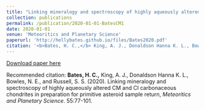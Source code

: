 ```yaml
---
title: "Linking mineralogy and spectroscopy of highly aqueously altered CM and CI carbonaceous chondrites in preparation for primitive asteroid sample return"
collection: publications
permalink: /publication/2020-01-01-BatesCM1
date: 2020-01-01
venue: 'Meteoritics and Planetary Science'
paperurl: 'http://hellybates.github.io/files/Bates2020.pdf'
citation: '<b>Bates, H. C.,</b> King, A. J., Donaldson Hanna K. L., Bowles, N. E., and Russell, S. S.  (2020). Linking mineralogy and spectroscopy of highly aqueously altered CM and CI carbonaceous chondrites in preparation for primitive asteroid sample return, <i>Meteoritics and Planetary Science</i>. 55:77-101.'
---
```

[Download paper here](http://hellybates.github.io/files/Bates2020.pdf)

Recommended citation: <b>Bates, H. C.,</b> King, A. J., Donaldson Hanna K. L., Bowles, N. E., and Russell, S. S.  (2020). Linking mineralogy and spectroscopy of highly aqueously altered CM and CI carbonaceous chondrites in preparation for primitive asteroid sample return, <i>Meteoritics and Planetary Science</i>. 55:77-101.